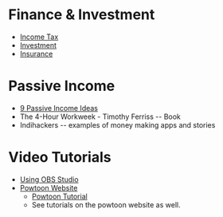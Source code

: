 Finance & Investment
=====================

* [Income Tax](incometax.html)
* [Investment](investment.html)
* [Insurance](insurance.html)

Passive Income
=================

* [9 Passive Income Ideas](https://www.youtube.com/watch?v=M5y69v1RbU0)
* The 4-Hour Workweek - Timothy Ferriss -- Book
* Indihackers -- examples of money making apps and stories


Video Tutorials
=====================
* [Using OBS Studio](https://www.youtube.com/watch?v=ySENWFIkL7c)
* [Powtoon Website](https://www.powtoon.com)
   * [Powtoon Tutorial](https://www.youtube.com/watch?v=lEQiZQi-aGY)
   * See tutorials on the powtoon website as well.

